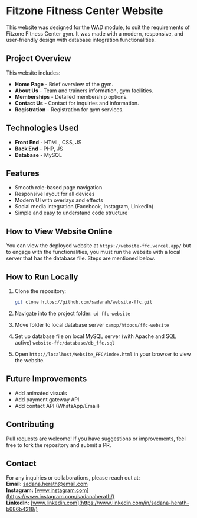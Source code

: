 # Fitzone Fitness Center Website
This website was designed for the WAD module, to suit the requirements of Fitzone Fitness Center gym. It was made with a modern, responsive, and user-friendly design with database integration functionalities. 


## Project Overview

This website includes:
- **Home Page** - Brief overview of the gym.
- **About Us** - Team and trainers information, gym facilities.
- **Memberships** - Detailed membership options.
- **Contact Us** - Contact for inquiries and information.
- **Registration** - Registration for gym services.


## Technologies Used

- **Front End** - HTML, CSS, JS
- **Back End** - PHP, JS
- **Database** - MySQL


## Features

- Smooth role-based page navigation 
- Responsive layout for all devices
- Modern UI with overlays and effects
- Social media integration (Facebook, Instagram, LinkedIn)
- Simple and easy to understand code structure


## How to View Website Online

You can view the deployed website at `https://website-ffc.vercel.app/` but to engage with the functionalities, you must run the website with a local server that has the database file. Steps are mentioned below.


## How to Run Locally

1. Clone the repository:
    ```bash
    git clone https://github.com/sadanah/website-ffc.git
    ```
    
2. Navigate into the project folder:
    `cd ffc-website`
  
3. Move folder to local database server
    `xampp/htdocs/ffc-website`
  
4. Set up database file on local MySQL server (with Apache and SQL active)
    `website-ffc/database/db_ffc.sql`

5. Open `http://localhost/Website_FFC/index.html` in your browser to view the website.


## Future Improvements

- Add animated visuals 
- Add payment gateway API
- Add contact API (WhatsApp/Email)


## Contributing

Pull requests are welcome! If you have suggestions or improvements, feel free to fork the repository and submit a PR.


## Contact

For any inquiries or collaborations, please reach out at:  
**Email:** sadana.herath@email.com  
**Instagram:** [www.instagram.com](https://www.instagram.com/sadanaherath/)  
**LinkedIn:** [www.linkedin.com](https://www.linkedin.com/in/sadana-herath-b686b4218/)

